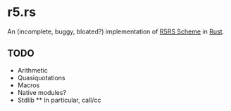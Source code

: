 r5.rs
=====

An (incomplete, buggy, bloated?) implementation of [R5RS Scheme](http://www.schemers.org/Documents/Standards/R5RS/r5rs.pdf) in [Rust](https://rust-lang.org).

## TODO
* Arithmetic
* Quasiquotations
* Macros
* Native modules?
* Stdlib
** In particular, call/cc
